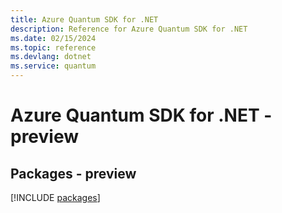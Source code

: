 ```yaml
---
title: Azure Quantum SDK for .NET
description: Reference for Azure Quantum SDK for .NET
ms.date: 02/15/2024
ms.topic: reference
ms.devlang: dotnet
ms.service: quantum
---
```

# Azure Quantum SDK for .NET - preview
## Packages - preview
[!INCLUDE [packages](quantum-index.md)]